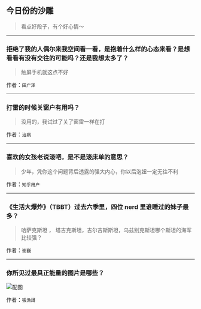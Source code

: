 ## 今日份的沙雕

> 看点好段子，有个好心情～


 
---

### 拒绝了我的人偶尔来我空间看一看，是抱着什么样的心态来看？是想看看有没有交往的可能吗？还是我想太多了？

> 触屏手机就这点不好


作者：`田广泽`

---

### 打雷的时候关窗户有用吗？

> 没用的，我试过了关了窗雷一样在打


作者：`治病`

---

### 喜欢的女孩老说滚吧，是不是滚床单的意思？

> 少年，凭你这个问题背后透露的强大内心，你以后泡妞一定无往不利


作者：`知乎用户`

---

### 《生活大爆炸》（TBBT）过去六季里，四位 nerd 里谁睡过的妹子最多？

> 哈萨克斯坦 ， 塔吉克斯坦，吉尔吉斯斯坦，乌兹别克斯坦哪个斯坦的海军比较强？


作者：`谢巍`

---

### 你所见过最具正能量的图片是哪些？

> 



![配图](https://pic4.zhimg.com/bf8d459c5634f13ae2a534db34f5e03f_b.jpg)


作者：`張漁謌`